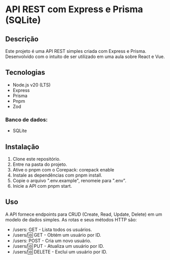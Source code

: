 # API REST com Express e Prisma (SQLite)

## Descrição

Este projeto é uma API REST simples criada com Express e Prisma. Desenvolvido com o intuito de ser utilizado em uma aula sobre React e Vue.

## Tecnologias

- Node.js v20 (LTS)
- Express
- Prisma
- Pnpm
- Zod

### Banco de dados:

- SQLite

## Instalação

1. Clone este repositório.
2. Entre na pasta do projeto.
3. Ative o pnpm com o Corepack: corepack enable
4. Instale as dependências com pnpm install.
5. Copie o arquivo ".env.example", renomeie para ".env".
6. Inicie a API com pnpm start.

## Uso

A API fornece endpoints para CRUD (Create, Read, Update, Delete) em um modelo de dados simples. As rotas e seus métodos HTTP são:

- /users: GET - Lista todos os usuários.
- /users/:id: GET - Obtém um usuário por ID.
- /users: POST - Cria um novo usuário.
- /users/:id: PUT - Atualiza um usuário por ID.
- /users/:id: DELETE - Exclui um usuário por ID.
